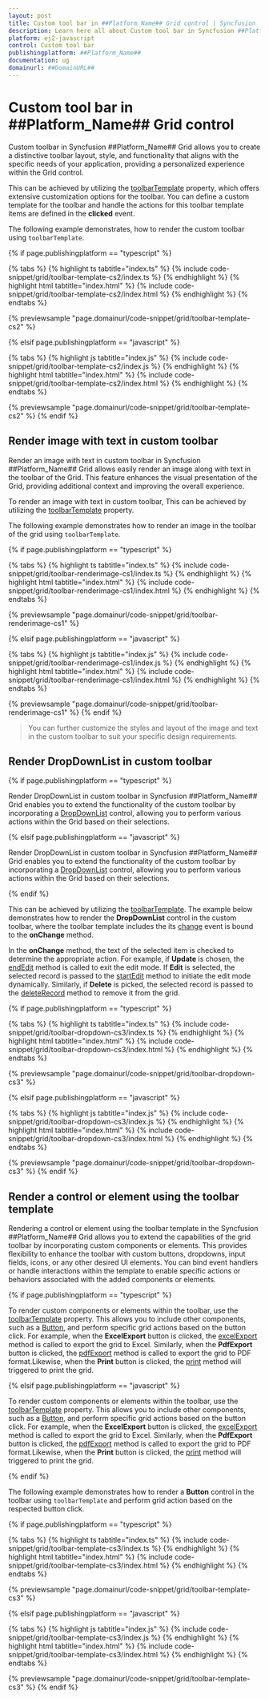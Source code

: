 ```yaml
---
layout: post
title: Custom tool bar in ##Platform_Name## Grid control | Syncfusion
description: Learn here all about Custom tool bar in Syncfusion ##Platform_Name## Grid control of Syncfusion Essential JS 2 and more.
platform: ej2-javascript
control: Custom tool bar 
publishingplatform: ##Platform_Name##
documentation: ug
domainurl: ##DomainURL##
---
```


# Custom tool bar in ##Platform_Name## Grid control

Custom toolbar in Syncfusion ##Platform_Name## Grid allows you to create a distinctive toolbar layout, style, and functionality that aligns with the specific needs of your application, providing a personalized experience within the Grid control.

This can be achieved by utilizing the [toolbarTemplate](../../api/grid/#toolbartemplate) property, which offers extensive customization options for the toolbar. You can define a custom template for the toolbar and handle the actions for this toolbar template items are defined in the **clicked** event.

The following example demonstrates, how to render the custom toolbar using `toolbarTemplate`.

{% if page.publishingplatform == "typescript" %}

 {% tabs %}
{% highlight ts tabtitle="index.ts" %}
{% include code-snippet/grid/toolbar-template-cs2/index.ts %}
{% endhighlight %}
{% highlight html tabtitle="index.html" %}
{% include code-snippet/grid/toolbar-template-cs2/index.html %}
{% endhighlight %}
{% endtabs %}
        
{% previewsample "page.domainurl/code-snippet/grid/toolbar-template-cs2" %}

{% elsif page.publishingplatform == "javascript" %}

{% tabs %}
{% highlight js tabtitle="index.js" %}
{% include code-snippet/grid/toolbar-template-cs2/index.js %}
{% endhighlight %}
{% highlight html tabtitle="index.html" %}
{% include code-snippet/grid/toolbar-template-cs2/index.html %}
{% endhighlight %}
{% endtabs %}

{% previewsample "page.domainurl/code-snippet/grid/toolbar-template-cs2" %}
{% endif %}

## Render image with text in custom toolbar

Render an image with text in custom toolbar in Syncfusion ##Platform_Name## Grid allows easily render an image along with text in the toolbar of the Grid. This feature enhances the visual presentation of the Grid, providing additional context and improving the overall experience.

To render an image with text in custom toolbar, This can be achieved by utilizing the [toolbarTemplate](../../api/grid/#toolbartemplate) property.

The following example demonstrates how to render an image in the toolbar of the grid using `toolbarTemplate`.

{% if page.publishingplatform == "typescript" %}

 {% tabs %}
{% highlight ts tabtitle="index.ts" %}
{% include code-snippet/grid/toolbar-renderimage-cs1/index.ts %}
{% endhighlight %}
{% highlight html tabtitle="index.html" %}
{% include code-snippet/grid/toolbar-renderimage-cs1/index.html %}
{% endhighlight %}
{% endtabs %}
        
{% previewsample "page.domainurl/code-snippet/grid/toolbar-renderimage-cs1" %}

{% elsif page.publishingplatform == "javascript" %}

{% tabs %}
{% highlight js tabtitle="index.js" %}
{% include code-snippet/grid/toolbar-renderimage-cs1/index.js %}
{% endhighlight %}
{% highlight html tabtitle="index.html" %}
{% include code-snippet/grid/toolbar-renderimage-cs1/index.html %}
{% endhighlight %}
{% endtabs %}

{% previewsample "page.domainurl/code-snippet/grid/toolbar-renderimage-cs1" %}
{% endif %}

> You can further customize the styles and layout of the image and text in the custom toolbar to suit your specific design requirements.

## Render DropDownList in custom toolbar

{% if page.publishingplatform == "typescript" %}
 
Render DropDownList in custom toolbar in Syncfusion ##Platform_Name## Grid enables you to extend the functionality of the custom toolbar by incorporating a [DropDownList](../../drop-down-list/getting-started) control, allowing you to perform various actions within the Grid based on their selections.

 {% elsif page.publishingplatform == "javascript" %}
 
Render DropDownList in custom toolbar in Syncfusion ##Platform_Name## Grid enables you to extend the functionality of the custom toolbar by incorporating a [DropDownList](../../drop-down-list/es5-getting-started) control, allowing you to perform various actions within the Grid based on their selections.

{% endif %}

This can be achieved by utilizing the [toolbarTemplate](../../api/grid/#toolbartemplate). The example below demonstrates how to render the **DropDownList** control in the custom toolbar, where the toolbar template includes the its [change](../../api/drop-down-list#change) event is bound to the **onChange** method.

In the **onChange** method, the text of the selected item is checked to determine the appropriate action. For example, if **Update** is chosen, the [endEdit](../../api/grid#endedit) method is called to exit the edit mode. If **Edit** is selected, the selected record is passed to the [startEdit](../../api/grid#startedit) method to initiate the edit mode dynamically. Similarly, if **Delete** is picked, the selected record is passed to the [deleteRecord](../../api/grid#deleterecord) method to remove it from the grid.

{% if page.publishingplatform == "typescript" %}

 {% tabs %}
{% highlight ts tabtitle="index.ts" %}
{% include code-snippet/grid/toolbar-dropdown-cs3/index.ts %}
{% endhighlight %}
{% highlight html tabtitle="index.html" %}
{% include code-snippet/grid/toolbar-dropdown-cs3/index.html %}
{% endhighlight %}
{% endtabs %}
        
{% previewsample "page.domainurl/code-snippet/grid/toolbar-dropdown-cs3" %}

{% elsif page.publishingplatform == "javascript" %}

{% tabs %}
{% highlight js tabtitle="index.js" %}
{% include code-snippet/grid/toolbar-dropdown-cs3/index.js %}
{% endhighlight %}
{% highlight html tabtitle="index.html" %}
{% include code-snippet/grid/toolbar-dropdown-cs3/index.html %}
{% endhighlight %}
{% endtabs %}

{% previewsample "page.domainurl/code-snippet/grid/toolbar-dropdown-cs3" %}
{% endif %}

## Render a control or element using the toolbar template

Rendering a control or element using the toolbar template in the Syncfusion ##Platform_Name## Grid allows you to extend the capabilities of the grid toolbar by incorporating custom components or elements. This provides flexibility to enhance the toolbar with custom buttons, dropdowns, input fields, icons, or any other desired UI elements. You can bind event handlers or handle interactions within the template to enable specific actions or behaviors associated with the added components or elements.

{% if page.publishingplatform == "typescript" %}
 
To render custom components or elements within the toolbar, use the [toolbarTemplate](../../api/grid/#toolbartemplate) property. This allows you to include other components, such as a [Button](../../button/getting-started), and perform specific grid actions based on the button click. For example, when the **ExcelExport** button is clicked, the [excelExport](../../api/grid/#excelexport) method is called to export the grid to Excel. Similarly, when the **PdfExport** button is clicked, the [pdfExport](../../api/grid/#pdfexport) method is called to export the grid to PDF format.Likewise, when the **Print** button is clicked, the [print](../../api/grid/#print) method will triggered to print the grid.

 {% elsif page.publishingplatform == "javascript" %}
 
To render custom components or elements within the toolbar, use the [toolbarTemplate](../../api/grid/#toolbartemplate) property. This allows you to include other components, such as a [Button](../../button/es5-getting-started), and perform specific grid actions based on the button click. For example, when the **ExcelExport** button is clicked, the [excelExport](../../api/grid/#excelexport) method is called to export the grid to Excel. Similarly, when the **PdfExport** button is clicked, the [pdfExport](../../api/grid/#pdfexport) method is called to export the grid to PDF format.Likewise, when the **Print** button is clicked, the [print](../../api/grid/#print) method will triggered to print the grid.

{% endif %}

The following example demonstrates how to render a **Button** control in the toolbar using `toolbarTemplate` and perform grid action based on the respected button click.

{% if page.publishingplatform == "typescript" %}

 {% tabs %}
{% highlight ts tabtitle="index.ts" %}
{% include code-snippet/grid/toolbar-template-cs3/index.ts %}
{% endhighlight %}
{% highlight html tabtitle="index.html" %}
{% include code-snippet/grid/toolbar-template-cs3/index.html %}
{% endhighlight %}
{% endtabs %}
        
{% previewsample "page.domainurl/code-snippet/grid/toolbar-template-cs3" %}

{% elsif page.publishingplatform == "javascript" %}

{% tabs %}
{% highlight js tabtitle="index.js" %}
{% include code-snippet/grid/toolbar-template-cs3/index.js %}
{% endhighlight %}
{% highlight html tabtitle="index.html" %}
{% include code-snippet/grid/toolbar-template-cs3/index.html %}
{% endhighlight %}
{% endtabs %}

{% previewsample "page.domainurl/code-snippet/grid/toolbar-template-cs3" %}
{% endif %}